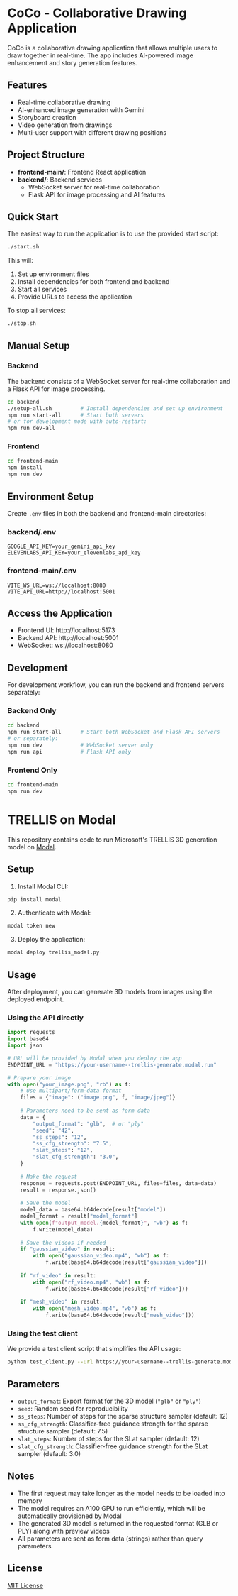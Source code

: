# CoCo - Collaborative Drawing Application

CoCo is a collaborative drawing application that allows multiple users to draw together in real-time. The app includes AI-powered image enhancement and story generation features.

## Features

- Real-time collaborative drawing
- AI-enhanced image generation with Gemini
- Storyboard creation
- Video generation from drawings
- Multi-user support with different drawing positions

## Project Structure

- **frontend-main/**: Frontend React application
- **backend/**: Backend services
  - WebSocket server for real-time collaboration
  - Flask API for image processing and AI features

## Quick Start

The easiest way to run the application is to use the provided start script:

```bash
./start.sh
```

This will:
1. Set up environment files
2. Install dependencies for both frontend and backend
3. Start all services
4. Provide URLs to access the application

To stop all services:

```bash
./stop.sh
```

## Manual Setup

### Backend

The backend consists of a WebSocket server for real-time collaboration and a Flask API for image processing.

```bash
cd backend
./setup-all.sh         # Install dependencies and set up environment
npm run start-all      # Start both servers
# or for development mode with auto-restart:
npm run dev-all
```

### Frontend

```bash
cd frontend-main
npm install
npm run dev
```

## Environment Setup

Create `.env` files in both the backend and frontend-main directories:

### backend/.env

```
GOOGLE_API_KEY=your_gemini_api_key
ELEVENLABS_API_KEY=your_elevenlabs_api_key
```

### frontend-main/.env

```
VITE_WS_URL=ws://localhost:8080
VITE_API_URL=http://localhost:5001
```

## Access the Application

- Frontend UI: http://localhost:5173
- Backend API: http://localhost:5001
- WebSocket: ws://localhost:8080

## Development

For development workflow, you can run the backend and frontend servers separately:

### Backend Only

```bash
cd backend
npm run start-all      # Start both WebSocket and Flask API servers
# or separately:
npm run dev            # WebSocket server only
npm run api            # Flask API only
```

### Frontend Only

```bash
cd frontend-main
npm run dev
```

# TRELLIS on Modal

This repository contains code to run Microsoft's TRELLIS 3D generation model on [Modal](https://modal.com).

## Setup

1. Install Modal CLI:
```bash
pip install modal
```

2. Authenticate with Modal:
```bash
modal token new
```

3. Deploy the application:
```bash
modal deploy trellis_modal.py
```

## Usage

After deployment, you can generate 3D models from images using the deployed endpoint.

### Using the API directly

```python
import requests
import base64
import json

# URL will be provided by Modal when you deploy the app
ENDPOINT_URL = "https://your-username--trellis-generate.modal.run"

# Prepare your image
with open("your_image.png", "rb") as f:
    # Use multipart/form-data format
    files = {"image": ("image.png", f, "image/jpeg")}
    
    # Parameters need to be sent as form data
    data = {
        "output_format": "glb",  # or "ply"
        "seed": "42",
        "ss_steps": "12",
        "ss_cfg_strength": "7.5",
        "slat_steps": "12",
        "slat_cfg_strength": "3.0",
    }
    
    # Make the request
    response = requests.post(ENDPOINT_URL, files=files, data=data)
    result = response.json()
    
    # Save the model
    model_data = base64.b64decode(result["model"])
    model_format = result["model_format"]
    with open(f"output_model.{model_format}", "wb") as f:
        f.write(model_data)
    
    # Save the videos if needed
    if "gaussian_video" in result:
        with open("gaussian_video.mp4", "wb") as f:
            f.write(base64.b64decode(result["gaussian_video"]))
    
    if "rf_video" in result:
        with open("rf_video.mp4", "wb") as f:
            f.write(base64.b64decode(result["rf_video"]))
    
    if "mesh_video" in result:
        with open("mesh_video.mp4", "wb") as f:
            f.write(base64.b64decode(result["mesh_video"]))
```

### Using the test client

We provide a test client script that simplifies the API usage:

```bash
python test_client.py --url https://your-username--trellis-generate.modal.run --image your_image.png --format glb
```

## Parameters

- `output_format`: Export format for the 3D model (`"glb"` or `"ply"`)
- `seed`: Random seed for reproducibility
- `ss_steps`: Number of steps for the sparse structure sampler (default: 12)
- `ss_cfg_strength`: Classifier-free guidance strength for the sparse structure sampler (default: 7.5)
- `slat_steps`: Number of steps for the SLat sampler (default: 12)
- `slat_cfg_strength`: Classifier-free guidance strength for the SLat sampler (default: 3.0)

## Notes

- The first request may take longer as the model needs to be loaded into memory
- The model requires an A100 GPU to run efficiently, which will be automatically provisioned by Modal
- The generated 3D model is returned in the requested format (GLB or PLY) along with preview videos
- All parameters are sent as form data (strings) rather than query parameters

## License

[MIT License](LICENSE)
